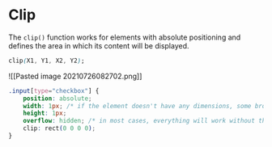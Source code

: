 # Clip

The `clip()` function works for elements with absolute positioning and defines the area in which its content will be displayed.

```css
clip(X1, Y1, X2, Y2);
```

![[Pasted image 20210726082702.png]]

```css
.input[type="checkbox"] {
    position: absolute;
    width: 1px; /* if the element doesn't have any dimensions, some browsers will think that it doesn't exist at all */
    height: 1px;
    overflow: hidden; /* in most cases, everything will work without this property, but we don't want to take any chances. we'll study it in more detail later. for now, it's enough to say that it hides elements that go beyond the boundaries of their parents */
    clip: rect(0 0 0 0);
}
```